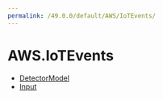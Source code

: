 ```yaml
---
permalink: /49.0.0/default/AWS/IoTEvents/
---
```


# AWS.IoTEvents



* [DetectorModel](DetectorModel.md)
* [Input](Input.md)